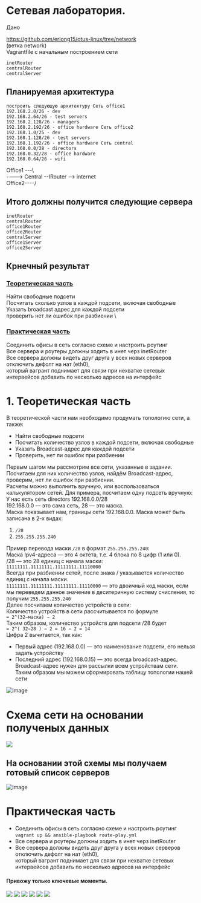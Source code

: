 # Сетевая лаборатория.
Дано

https://github.com/erlong15/otus-linux/tree/network \
(ветка network) \
Vagrantfile с начальным построением сети

    inetRouter
    centralRouter
    centralServer
   ## Планируемая архитектура
    построить следующую архитектуру Сеть office1
    192.168.2.0/26 - dev
    192.168.2.64/26 - test servers
    192.168.2.128/26 - managers
    192.168.2.192/26 - office hardware Сеть office2
    192.168.1.0/25 - dev
    192.168.1.128/26 - test servers
    192.168.1.192/26 - office hardware Сеть central
    192.168.0.0/28 - directors
    192.168.0.32/28 - office hardware
    192.168.0.64/26 - wifi 
    
Office1 ---\ \
             ----> Central --IRouter --> internet \
Office2----/

   ## Итого должны получится следующие сервера
    inetRouter
    centralRouter
    office1Router
    office2Router
    centralServer
    office1Server
    office2Server
    
## Крнечный результат
### [Теоретическая часть](https://github.com/vedoff/netlab#1-%D1%82%D0%B5%D0%BE%D1%80%D0%B5%D1%82%D0%B8%D1%87%D0%B5%D1%81%D0%BA%D0%B0%D1%8F-%D1%87%D0%B0%D1%81%D1%82%D1%8C)
Найти свободные подсети \
Посчитать сколько узлов в каждой подсети, включая свободные \
Указать broadcast адрес для каждой подсети \
проверить нет ли ошибок при разбиении \
### [Практическая часть](https://github.com/vedoff/netlab/blob/main/README.md#%D0%BF%D1%80%D0%B0%D0%BA%D1%82%D0%B8%D1%87%D0%B5%D1%81%D0%BA%D0%B0%D1%8F-%D1%87%D0%B0%D1%81%D1%82%D1%8C-1)
Соединить офисы в сеть согласно схеме и настроить роутинг \
Все сервера и роутеры должны ходить в инет черз inetRouter \
Все сервера должны видеть друг друга у всех новых серверов отключить дефолт на нат (eth0), \
который вагрант поднимает для связи при нехватке сетевых интервейсов добавить по несколько адресов на интерфейс
    
# 1. Теоретическая часть
В теоретической части нам необходимо продумать топологию сети, а также: 
- Найти свободные подсети
- Посчитать количество узлов в каждой подсети, включая свободные
- Указать Broadcast-адрес для каждой подсети
- Проверить, нет ли ошибок при разбиении

Первым шагом мы рассмотрим все сети, указанные в задании. \
Посчитаем для них количество узлов, найдём Broadcast-адрес, проверим, нет ли ошибок при разбиении. \
Расчеты можно выполнить вручную, или воспользоваться калькулятором сетей. Для примера, посчитаем одну подсеть вручную: \
У нас есть сеть directors 192.168.0.0/28 \
192.168.0.0 — это сама сеть, 28 — это маска. \
Маска показывает нам, границы сети 192.168.0.0. Маска может быть записана в 2-х видах:
1) `/28`
2) `255.255.255.240` 

Пример перевода маски `/28` в формат `255.255.255.240`: \
Маска Ipv4-адреса — это 4 октета, т.е. 4 блока по 8 цифр (1 или 0). \
/28 — это 28 единиц с начала маски: \
`11111111.11111111.11111111.11110000` \
Всегда при разбиении сетей, после знака / указывается количество единиц с начала маски. \
`11111111.11111111.11111111.11110000` — это двоичный код маски, если мы переведем данное значение в деситеричную систему 
счисления, то получим `255.255.255.240` \
Далее посчитаем количество устройств в сети: \
Количество устройств в сети рассчитывается по формуле \
`= 2^(32−маска) − 2` \
Таким образом, количество устройств для подсети /28 будет \
`= 2^( 32−28 ) − 2 = 16 − 2 = 14` \
Цифра 2 вычитается, так как:
- Первый адрес (192.168.0.0) — это наименование подсети, его нельзя задать устройству
- Последний адрес (192.168.0.15) — это всегда broadcast-адрес. \
Broadcast-адрес нужен для рассылки всем устройствам сети. \
Таким образом мы можем сформировать таблицу топологии нашей сети

![image](https://user-images.githubusercontent.com/92672435/163796065-cd9e36c6-d4e0-41cc-8f83-aec559769731.png)

# Схема сети на основании полученых данных
![](https://github.com/vedoff/netlab/blob/main/pict/Screenshot%20from%202022-04-18%2012-53-19.png)
## На основании этой схемы мы получаем готовый список серверов
![image](https://user-images.githubusercontent.com/92672435/163784159-66625e55-66b7-4a21-a968-8571a95adb1d.png)
# Практическая часть
- Соединить офисы в сеть согласно схеме и настроить роутинг \
`vagrant up && ansible-playbook route-play.yml`
- Все сервера и роутеры должны ходить в инет черз inetRouter 
- Все сервера должны видеть друг друга у всех новых серверов отключить дефолт на нат (eth0), \
который вагрант поднимает для связи при нехватке сетевых интервейсов добавить по несколько адресов на интерфейс
#### Привожу только ключевые моменты.
![](https://github.com/vedoff/netlab/blob/main/pict/Screenshot%20from%202022-04-18%2016-14-30.png)
![](https://github.com/vedoff/netlab/blob/main/pict/Screenshot%20from%202022-04-18%2016-14-43.png)
![](https://github.com/vedoff/netlab/blob/main/pict/Screenshot%20from%202022-04-18%2016-09-05.png)
![](https://github.com/vedoff/netlab/blob/main/pict/Screenshot%20from%202022-04-18%2016-15-08.png)
![](https://github.com/vedoff/netlab/blob/main/pict/Screenshot%20from%202022-04-18%2016-09-29.png)
![](https://github.com/vedoff/netlab/blob/main/pict/Screenshot%20from%202022-04-18%2016-15-57.png)
